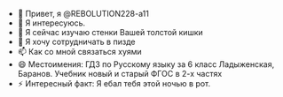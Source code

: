 - 👋 Привет, я @REBOLUTION228-a11
- 👀 Я интересуюсь.
- 🌱 Я сейчас изучаю стенки Вашей толстой кишки
- 💞️ Я хочу сотрудничать в пизде
- 📫 Как со мной связаться хуями
- 😄 Местоимения: ГДЗ по Русскому языку за 6 класс Ладыженская, Баранов. Учебник новый и старый ФГОС в 2-х частях
- ⚡ Интересный факт: Я ебал тебя этой ночью в рот.

<!---
REBOLUTION228-a11/REBOLUTION228-a11 is a ✨ special ✨ repository because its `README.md` (this file) appears on your GitHub profile.
You can click the Preview link to take a look at your changes.
--->
